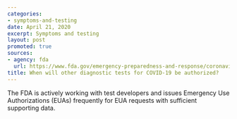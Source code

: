 ```yaml
---
categories:
- symptoms-and-testing
date: April 21, 2020
excerpt: Symptoms and testing
layout: post
promoted: true
sources:
- agency: fda
  url: https://www.fda.gov/emergency-preparedness-and-response/coronavirus-disease-2019-covid-19/coronavirus-disease-2019-covid-19-frequently-asked-questions
title: When will other diagnostic tests for COVID-19 be authorized?
---
```


The FDA is actively working with test developers and issues Emergency Use Authorizations (EUAs) frequently for EUA requests with sufficient supporting data.
